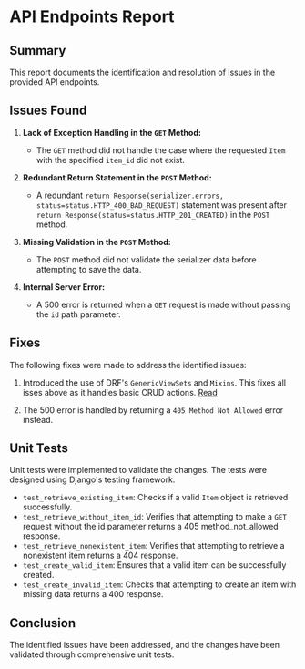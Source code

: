 # API Endpoints Report

## Summary

This report documents the identification and resolution of issues in the provided API endpoints. 

## Issues Found

1. **Lack of Exception Handling in the `GET` Method:**
   - The `GET` method did not handle the case where the requested `Item` with the specified `item_id` did not exist.

2. **Redundant Return Statement in the `POST` Method:**
   - A redundant `return Response(serializer.errors, status=status.HTTP_400_BAD_REQUEST)` statement was present after `return Response(status=status.HTTP_201_CREATED)` in the `POST` method.

3. **Missing Validation in the `POST` Method:**
   - The `POST` method did not validate the serializer data before attempting to save the data.

4. **Internal Server Error:**
   - A 500 error is returned when a `GET` request is made without passing the `id` path parameter.

## Fixes

The following fixes were made to address the identified issues:

1. Introduced the use of DRF's `GenericViewSets` and `Mixins`. This fixes all isses above as it handles basic CRUD actions. [Read](https://www.django-rest-framework.org/api-guide/viewsets/)

2. The 500 error is handled by returning a `405 Method Not Allowed` error instead.

## Unit Tests

Unit tests were implemented to validate the changes. The tests were designed using Django's testing framework.

- `test_retrieve_existing_item`: Checks if a valid `Item` object is retrieved successfully.
- `test_retrieve_without_item_id`: Verifies that attempting to make a `GET` request without the id parameter returns a 405 method_not_allowed response.
- `test_retrieve_nonexistent_item`: Verifies that attempting to retrieve a nonexistent item returns a 404 response.
- `test_create_valid_item`: Ensures that a valid item can be successfully created.
- `test_create_invalid_item`: Checks that attempting to create an item with missing data returns a 400 response.

## Conclusion

The identified issues have been addressed, and the changes have been validated through comprehensive unit tests. 
